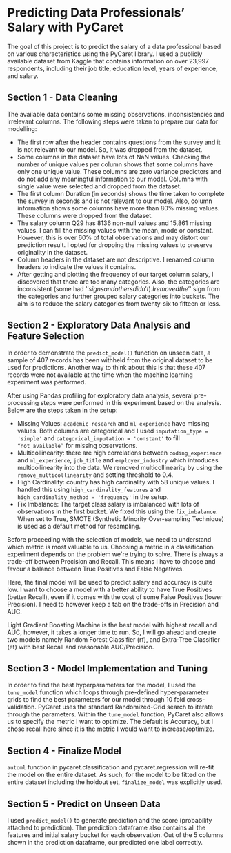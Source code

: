 # Predicting Data Professionals’ Salary with PyCaret

The goal of this project is to predict the salary of a data professional based on various
characteristics using the PyCaret library. 
I used a publicly available dataset from Kaggle that contains information on over 23,997 respondents, including their job title, education level,
years of experience, and salary.

## Section 1 - Data Cleaning

The available data contains some missing observations, inconsistencies and irrelevant columns. The following steps were taken to prepare our data for modelling:

* The first row after the header contains questions from the survey and it is not
relevant to our model. So, it was dropped from the dataset.
* Some columns in the dataset have lots of NaN values. Checking the number of
unique values per column shows that some columns have only one unique value.
These columns are zero variance predictors and do not add any meaningful
information to our model. Columns with single value were selected and dropped from
the dataset.
* The first column Duration (in seconds) shows the time taken to complete the survey
in seconds and is not relevant to our model. Also, column information shows some
columns have more than 80% missing values. These columns were dropped from the
dataset.
* The salary column Q29 has 8136 non-null values and 15,861 missing values. I
can fill the missing values with the mean, mode or constant. However, this is over
60% of total observations and may distort our prediction result. I opted for
dropping the missing values to preserve originality in the dataset.
* Column headers in the dataset are not descriptive. I renamed column headers to
indicate the values it contains.
* After getting and plotting the frequency of our target column salary, I discovered
that there are too many categories. Also, the categories are inconsistent (some had
'$' signs and others didn't). I removed the '$' sign from the categories and further
grouped salary categories into buckets. The aim is to reduce the salary categories
from twenty-six to fifteen or less.

## Section 2 - Exploratory Data Analysis and Feature Selection

In order to demonstrate the `predict_model()` function on unseen data, a sample of 407
records has been withheld from the original dataset to be used for predictions. Another way
to think about this is that these 407 records were not available at the time when the machine
learning experiment was performed.

After using Pandas profiling for exploratory data analysis, several pre-processing steps were performed in this experiment based on the analysis.
Below are the steps taken in the setup:

* Missing Values: `academic_research` and `ml_experience` have missing values. Both
columns are categorical and I used `imputation_type = 'simple'` and
`categorical_imputation = 'constant'` to fill `“not_available”` for missing observations.
* Multicollinearity: there are high correlations between `coding_experience` and
`ml_experience`, `job_title` and `employer_industry` which introduces multicollinearity into
the data. We removed multicollinearity by using the `remove_multicollinearity` and
setting threshold to 0.4.
* High Cardinality: country has high cardinality with 58 unique values. I handled
this using `high_cardinality_features` and `high_cardinality_method = 'frequency'` in the
setup.
* Fix Imbalance: The target class salary is imbalanced with lots of observations in the
first bucket. We fixed this using the `fix_imbalance`. When set to True, SMOTE
(Synthetic Minority Over-sampling Technique) is used as a default method for
resampling.

Before proceeding with the selection of models, we need to understand which metric is most valuable to us. 
Choosing a metric in a classification experiment depends on the problem we're trying to solve. 
There is always a trade-off between Precision and Recall. 
This means I have to choose and favour a balance between True Positives and False Negatives.

Here, the final model will be used to predict salary and accuracy is quite low. 
I want to choose a model with a better ability to have True Positives (better Recall), even if it comes with the cost of some False Positives (lower Precision). 
I need to however keep a tab on the trade-offs in Precision and AUC.


Light Gradient Boosting Machine is the best model with highest recall and AUC, however, it takes a longer time to run. So, I will go ahead and create two models namely Random Forest Classifier (rf), and Extra-Tree Classifier (et) with best Recall and reasonable AUC/Precision.

## Section 3 - Model Implementation and Tuning

In order to find the best hyperparameters for the model, I used the `tune_model` function which loops through pre-defined hyper-parameter grids to find the best parameters for our model through 10 fold cross-validation. 
PyCaret uses the standard Randomized-Grid search to iterate through the parameters. 
Within the `tune_model` function, PyCaret also allows us to specify the metric I want to optimize. 
The default is Accuracy, but I chose recall here since it is the metric I would want to increase/optimize.

## Section 4 - Finalize Model

`automl` function in pycaret.classification and pycaret.regression will re-fit the model on the
entire dataset. As such, for the model to be fitted on the entire dataset including the holdout
set, `finalize_model` was explicitly used.

## Section 5 - Predict on Unseen Data

I used `predict_model()` to generate prediction and the score (probability attached to
prediction). The prediction dataframe also contains all the features and initial salary bucket
for each observation. Out of the 5 columns shown in the prediction dataframe, our predicted
one label correctly.
